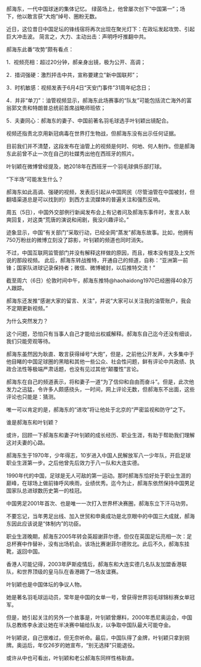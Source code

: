 

郝海东，一代中国球迷的集体记忆。 绿茵场上，他曾屡次创下“中国第一”；场下，他以敢言获“大炮”绰号、圈粉无数。

近日，这位昔日中国足坛的锋线宿将再次出现在聚光灯下：在政坛发起攻势、引起巨大冲击波。 简言之，大力、主动出击：声明呼吁推翻中共。

郝海东此番“攻势”颇有看点：

1．视频亮相：超过20分钟，郝亲身出镜，极为公开、高调；

2．措词强硬：激烈抨击中共，宣称要建立&#8221;新中国联邦&#8221;；

3．时机敏感：视频发表于6月4日“天安门事件”31周年纪念日；

4．并非“单刀”：油管视频显示，郝海东此场赛事的“队友”可能包括流亡海外的富翁郭文贵和特朗普总统前首席战略师班侬；

5．夫妻同心：郝海东的妻子、中国前著名羽毛球选手叶钊颖出镜配合。 

视频还指责北京用新冠病毒在世界打生物战，但郝海东没有出示任何证据。

目前我们并不清楚，这段发布在油管上的视频是何时、何地、何人制作。但是郝海东此前曾不止一次在自己的社媒秀出他在西班牙的照片。

叶钊颖在微博曾经提及，她2018年在西班牙一个羽毛球俱乐部打球。

“下半场”可能发生什么？

郝海东如此高调、强硬的视频，发表后引起从中国网民（尽管油管在中国被封，但翻墙渠道总是可以找到的）到西方主流媒体的普遍关注和强烈反响。

周五（5日），中国外交部例行新闻发布会上有记者问及郝海东事件时，发言人耿爽回复，对这类“荒唐的演说和闹剧，我没兴趣评论。”

迹象显示，中国“有关部门”采取行动，已经全网“蒸发”郝海东故事。比如，他拥有750万粉丝的微博立刻没了踪影，叶钊颖的频道也同时消失。

不过，中国互联网监管部门并没有解释这样做的原因，而且，根本没有提及上文所说的那段视频。 此后，郝海东转战推特，开通自己的频道，自称：“亚洲第一前锋；国家队进球记录保持者；微信、微博被封，以后推特交流！”

截至周六（6日）伦敦时间中午，郝海东推特@haohaidong1970已经圈得40余万人跟踪。

郝海东还发推“感谢大家的留言、关注”，并说“大家可以关注我的油管账户，我会不定期更新视频。”

为什么突然发力？

这个问题，恐怕只有当事人自己才能给出权威解释。郝海东自己迄今还没有细谈，我们只能旁观等待。

郝海东虽然因为耿直、敢言获得绰号“大炮”，但是，之前他公开发声，大多集中于他目睹的中国足球圈的黑暗和其他一些公众、社会性问题，鲜有评论中共政绩、执政合法性等极端严肃话题，也没有见过其他“颠覆性”言论。

郝海东在自己的频道表示，将和妻子一道“为了信仰和自由而奋斗”。但是，此次他发力之迅猛，令许多人颇感挠头，一时间，网上评论无数，但郝海东不出面，这些评论也只能是：猜测。

唯一可以肯定的是，郝海东的“进攻”将让他处于北京的“严密监视和防守”之下。

谁是郝海东和叶钊颖？

或许，回顾一下郝海东和妻子叶钊颖的成长经历、职业生涯，有助于帮助我们理解这对夫妻的心路。

郝海东生于1970年，少年得志，10岁进入中国人民解放军八一少年队，开启足球职业生涯第一步。之后他曾先后效力于八一队和大连实德。

1990年代的中国，足球是无人可敌的第一运动。那时郝海东恰好处于职业生涯的巅峰，在球场上做前锋呼风唤雨，业绩优秀。迄今为止，郝海东依然保持中国男足国家队总进球数历史第一的桂冠。

中国男足2001年首次、也是唯一一次打入世界杯决赛圈，郝海东立下汗马功劳。

不要忘记，当年男足出线、加入世贸和申奥成功是北京眼中的中国三大成就，郝海东因此应该说是“体制内”的功臣。

职业生涯晚期，郝海东2005年转会英超谢菲尔德，但仅在英国足坛亮相一次：足总杯赛中作替补，没有出场机会。该场比赛谢菲尔德败北。此后不久，郝海东挂靴，返回中国。

香港人可能记得，2003年萨斯疫情后，郝海东和大连实德几名队友加盟香港联队，和世界顶级的皇马队在香港踢了一场友谊赛。

叶钊颖也是中国体坛的争议人物。

她是著名羽毛球运动员，常年是中国的女单一号，曾获得世界羽毛球锦标赛女单冠军。

但是，她引起关注的另外一个故事是，叶钊颖曾爆料，2000年悉尼奥运会，中国队总教练李永波让她在半决赛中输给队友，以争取中国队最大可能夺金。

叶钊颖说，自己很难过，但无奈听命。最后，中国队得了金牌，叶钊颖只拿到铜牌。奥运后，年仅26岁的她宣布，“别无选择”只能退役。

或许从中也可看出，叶钊颖和老公郝海东同样性格耿直。 
